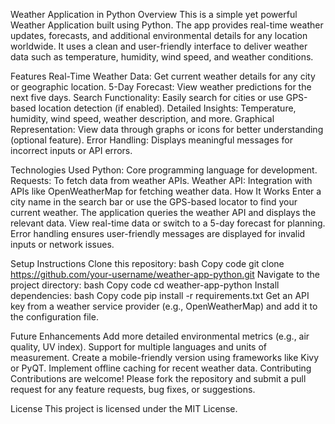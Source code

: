 

Weather Application in Python
Overview
This is a simple yet powerful Weather Application built using Python. The app provides real-time weather updates, forecasts, and additional environmental details for any location worldwide. It uses a clean and user-friendly interface to deliver weather data such as temperature, humidity, wind speed, and weather conditions.

Features
Real-Time Weather Data: Get current weather details for any city or geographic location.
5-Day Forecast: View weather predictions for the next five days.
Search Functionality: Easily search for cities or use GPS-based location detection (if enabled).
Detailed Insights: Temperature, humidity, wind speed, weather description, and more.
Graphical Representation: View data through graphs or icons for better understanding (optional feature).
Error Handling: Displays meaningful messages for incorrect inputs or API errors.

Technologies Used
Python: Core programming language for development.
Requests: To fetch data from weather APIs.
Weather API: Integration with APIs like OpenWeatherMap for fetching weather data.
How It Works
Enter a city name in the search bar or use the GPS-based locator to find your current weather.
The application queries the weather API and displays the relevant data.
View real-time data or switch to a 5-day forecast for planning.
Error handling ensures user-friendly messages are displayed for invalid inputs or network issues.

Setup Instructions
Clone this repository:
bash
Copy code
git clone https://github.com/your-username/weather-app-python.git
Navigate to the project directory:
bash
Copy code
cd weather-app-python
Install dependencies:
bash
Copy code
pip install -r requirements.txt
Get an API key from a weather service provider (e.g., OpenWeatherMap) and add it to the configuration file.

Future Enhancements
Add more detailed environmental metrics (e.g., air quality, UV index).
Support for multiple languages and units of measurement.
Create a mobile-friendly version using frameworks like Kivy or PyQT.
Implement offline caching for recent weather data.
Contributing
Contributions are welcome! Please fork the repository and submit a pull request for any feature requests, bug fixes, or suggestions.

License
This project is licensed under the MIT License.
